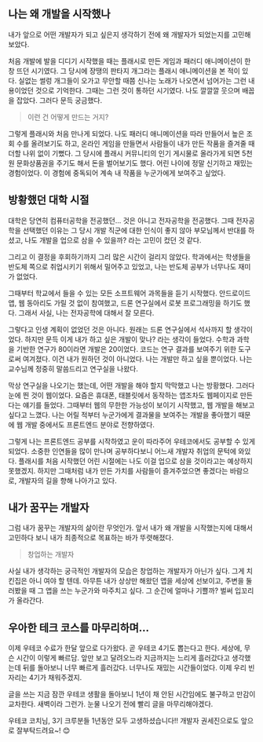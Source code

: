 ## 나는 왜 개발을 시작했나

내가 앞으로 어떤 개발자가 되고 싶은지 생각하기 전에 왜 개발자가 되었는지를 고민해보았다.

처음 개발에 발을 디디기 시작했을 때는 플래시로 만든 게임과 패러디 애니메이션이 한창 뜨던 시기였다. 그 당시에 장땡의 판타지 개그라는 플래시 애니메이션을 본 적이 있다. 실없는 썰렁 개그들이 오가고 무안할 때쯤 신나는 노래가 나오면서 넘어가는 그런 내용이었던 것으로 기억한다. 그때는 그런 것이 통하던 시기였다. 나도 깔깔깔 웃으며 배꼽을 잡았다. 그러다 문득 궁금했다.

> 이런 건 어떻게 만드는 거지?

그렇게 플래시와 처음 만나게 되었다. 나도 패러디 애니메이션을 따라 만들어서 높은 조회 수를 올려보기도 하고, 온라인 게임을 만들면서 사람들이 내가 만든 작품을 즐겨줄 때 더할 나위 없이 기뻤다. 그 당시에 플래시 커뮤니티의 인기 게시물로 올라가게 되면 5천 원 문화상품권을 주기도 해서 돈을 벌어보기도 했다. 어린 나이에 정말 신기하고 재밌는 경험이었다. 이 경험에 중독되어 계속 내 작품을 누군가에게 보여주고 싶었다.

## 방황했던 대학 시절

대학은 당연히 컴퓨터공학을 전공했던... 것은 아니고 전자공학을 전공했다. 그때 전자공학을 선택했던 이유는 그 당시 개발 직군에 대한 인식이 좋지 않아 부모님께서 반대를 하셨고, 나도 개발을 업으로 삼을 수 있을까? 라는 고민이 컸던 것 같다.

그리고 이 결정을 후회하기까지 그리 많은 시간이 걸리지 않았다.
학과에서는 학생들을 반도체 쪽으로 취업시키기 위해서 밀어주고 있었고, 나는 반도체 공부가 너무나도 재미가 없었다.

그때부터 학교에서 들을 수 있는 모든 소프트웨어 과목들을 듣기 시작했다. 안드로이드 앱, 웹 동아리도 가릴 것 없이 참여했고, 드론 연구실에서 로봇 프로그래밍을 하기도 했다.
그래서 사실, 나는 전자공학에 대해서 잘 모른다.

그렇다고 인생 계획이 없었던 것은 아니다. 원래는 드론 연구실에서 석사까지 할 생각이었다. 하지만 문득 이게 내가 하고 싶은 개발이 맞나? 라는 생각이 들었다. 수학과 과학을 기반한 연구가 80이라면 개발은 20이었다. 코드는 연구 결과를 보여주기 위한 도구로써 여겨졌다. 이건 내가 원하던 것이 아니었다. 나는 개발만 하고 싶을 뿐이었다. 나는 교수님께 정중히 말씀드리고 연구실을 나왔다.

막상 연구실을 나오기는 했는데, 어떤 개발을 해야 할지 막막했고 나는 방황했다. 그러다 눈에 띈 것이 웹이었다. 요즘은 휴대폰, 태블릿에서 동작하는 앱조차도 웹페이지로 만든다는 얘기를 들었다. 그때부터 웹의 무한한 가능성이 보이기 시작했고, 웹 개발을 해보고 싶다고 느꼈다. 나는 어릴 적부터 누군가에게 결과물을 보여주는 개발을 좋아했기 때문에 웹 개발 중에서도 프론트엔드 분야로 전향하였다.

그렇게 나는 프론트엔드 공부를 시작하였고 운이 따라주어 우테코에서도 공부할 수 있게되었다. 소중한 인연들을 많이 만나며 공부하다보니 어느새 개발자 취업의 문턱에 와있다. 플래시를 처음 시작했던 어린 시절에는 나도 이걸 업으로 삼을 것이라고는 예상하지 못했겠지. 하지만 그때처럼 내가 만든 가치를 사람들이 즐겨주었으면 좋겠다는 바람으로, 개발자의 길을 향해 나아가고 있다.

## 내가 꿈꾸는 개발자

그럼 내가 꿈꾸는 개발자의 삶이란 무엇인가. 앞서 내가 왜 개발을 시작했는지에 대해서 고민하다 보니 내가 최종적으로 목표하는 바가 뚜렷해졌다.

> 창업하는 개발자

사실 내가 생각하는 궁극적인 개발자의 모습은 창업하는 개발자가 아닌가 싶다. 그게 치킨집은 아니 여야 할 텐데. 아무튼 내가 상상만 해왔던 앱을 세상에 선보이고, 주변을 둘러봤을 때 그 앱을 쓰는 누군가와 마주치고 싶다. 그 순간에 얼마나 기쁠까? 벌써 입꼬리가 올라간다.

## 우아한 테크 코스를 마무리하며...

이제 우테코 수료가 한달 앞으로 다가왔다. 곧 우테코 4기도 뽑는다고 한다. 세상에, 무슨 시간이 이렇게 빠르담. 앞만 보고 달려오느라 지금까지는 느리게 흘러갔다고 생각했는데 뒤를 돌아보니 너무 빠르게 흘러갔다. 너무나도 재밌는 시간들이었다. 이제 우리 빈자리는 4기가 채워주겠지.

글을 쓰는 지금 잠깐 우테코 생활을 돌아보니 1년이 채 안된 시간임에도 불구하고 만감이 교차한다. 새벽이라 그런가. 눈물 나오기 전에 빨리 글을 마무리해야겠다.

우테코 코치님, 3기 크루분들 1년동안 모두 고생하셨습니다!!
개발자 권세진으로도 앞으로 잘부탁드려요~! 😊
